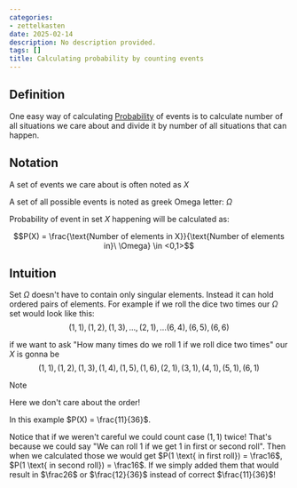 ```yaml
---
categories:
- zettelkasten
date: 2025-02-14
description: No description provided.
tags: []
title: Calculating probability by counting events
---
```


## Definition

One easy way of calculating [Probability](Probability.md) of events is to calculate number of all situations we care about and divide it by number of all situations that can happen.

## Notation

A set of events we care about is often noted as $X$

A set of all possible events is noted as greek Omega letter: $\Omega$ 

Probability of event in set $X$ happening will be calculated as:

$$P(X) = \frac{\text{Number of elements in X}}{\text{Number of elements in}\ \Omega} \in <0,1>$$

## Intuition

Set $\Omega$ doesn't have to contain only singular elements. Instead it can hold ordered pairs of elements. For example if we roll the dice two times our $\Omega$ set would look like this: $${(1,1), (1,2), (1,3), ..., (2,1),...(6,4),(6,5),(6,6)}$$

if we want to ask "How many times do we roll 1 if we roll dice two times" our $X$ is gonna be $$(1,1), (1,2), (1,3), (1,4), (1,5), (1,6), (2,1), (3,1), (4,1), (5,1), (6,1)$$

> [!note] 
> Here we don't care about the order! 

In this example $P(X) = \frac{11}{36}$. 

Notice that if we weren't careful we could count case $(1,1)$ twice! That's because we could say "We can roll 1 if we get 1 in first or second roll". Then when we calculated those we would get $P(1 \text{ in first roll}) = \frac16$, $P(1 \text{ in second roll}) = \frac16$. If we simply added them that would result in $\frac26$ or $\frac{12}{36}$ instead of correct $\frac{11}{36}$!